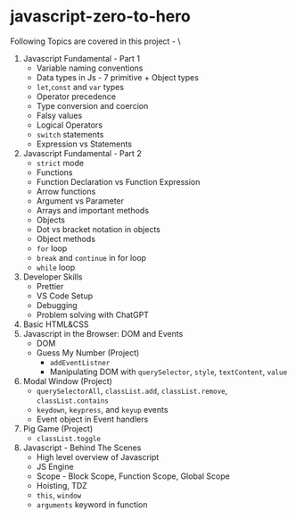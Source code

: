 # javascript-zero-to-hero

Following Topics are covered in this project - \

1. Javascript Fundamental - Part 1
   - Variable naming conventions
   - Data types in Js - 7 primitive + Object types
   - `let`,`const` and `var` types
   - Operator precedence
   - Type conversion and coercion
   - Falsy values
   - Logical Operators
   - `switch` statements
   - Expression vs Statements
2. Javascript Fundamental - Part 2
   - `strict` mode
   - Functions
   - Function Declaration vs Function Expression
   - Arrow functions
   - Argument vs Parameter
   - Arrays and important methods
   - Objects
   - Dot vs bracket notation in objects
   - Object methods
   - `for` loop
   - `break` and `continue` in for loop
   - `while` loop
3. Developer Skills
   - Prettier
   - VS Code Setup
   - Debugging
   - Problem solving with ChatGPT
4. Basic HTML&CSS
5. Javascript in the Browser: DOM and Events
   - DOM
   - Guess My Number (Project)
     - `addEventListner`
     - Manipulating DOM with `querySelector`, `style`, `textContent`, `value`
6. Modal Window (Project)
   - `querySelectorAll`, `classList.add`, `classList.remove`, `classList.contains`
   - `keydown`, `keypress`, and `keyup` events
   - Event object in Event handlers
7. Pig Game (Project)
   - `classList.toggle`
8. Javascript - Behind The Scenes
   - High level overview of Javascript
   - JS Engine
   - Scope - Block Scope, Function Scope, Global Scope
   - Hoisting, TDZ
   - `this`, `window`
   - `arguments` keyword in function
